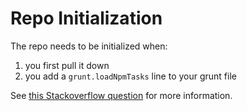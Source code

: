 Repo Initialization
===================

The repo needs to be initialized when:

1. you first pull it down
1. you add a `grunt.loadNpmTasks` line to your grunt file

See [this Stackoverflow question](http://stackoverflow.com/q/12484929/295797) for more information.